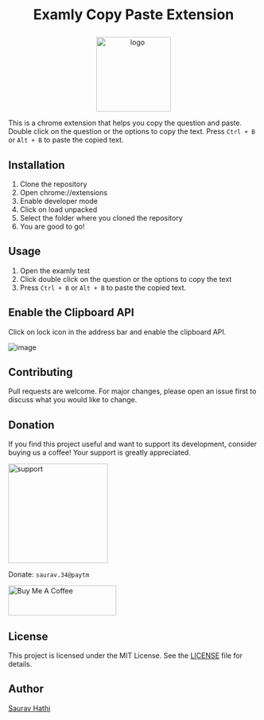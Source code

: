 # <p align="center"> Examly Copy Paste Extension </p>

<p align="center">
 <img src="https://github.com/sauravhathi/examly-copy-paste/blob/master/images/icon128.png" alt="logo" style="width: 150px">
</p>


This is a chrome extension that helps you copy the question and paste. Double click on the question or the options to copy the text. Press `Ctrl + B` or `Alt + B` to paste the copied text.

## Installation

1. Clone the repository
2. Open chrome://extensions
3. Enable developer mode
4. Click on load unpacked
5. Select the folder where you cloned the repository
6. You are good to go!

## Usage

1. Open the examly test
2. Click double click on the question or the options to copy the text
3. Press `Ctrl + B` or `Alt + B` to paste the copied text.

## Enable the Clipboard API

Click on lock icon in the address bar and enable the clipboard API.

![image](https://github.com/sauravhathi/em/assets/61316762/ecc93024-eb7d-4359-920f-1975c282ed47)

## Contributing

Pull requests are welcome. For major changes, please open an issue first to discuss what you would like to change.

## Donation

If you find this project useful and want to support its development, consider buying us a coffee! Your support is greatly appreciated.

<img src="https://github.com/sauravhathi/otp-service/assets/61316762/021a6988-e823-4490-b8f2-ca6a0517ecc5" alt="support" style="width: 200px">

Donate: `saurav.34@paytm`

<a href="https://www.buymeacoffee.com/sauravhathi" target="_blank"><img src="https://cdn.buymeacoffee.com/buttons/v2/arial-yellow.png" alt="Buy Me A Coffee" style="height: 60px !important;width: 217px !important;" ></a>

## License

This project is licensed under the MIT License. See the [LICENSE](https://github.com/sauravhathi/examly-copy-paste/blob/master/LICENSE) file for details.

## Author

[Saurav Hathi](https://github.com/sauravhathi)

